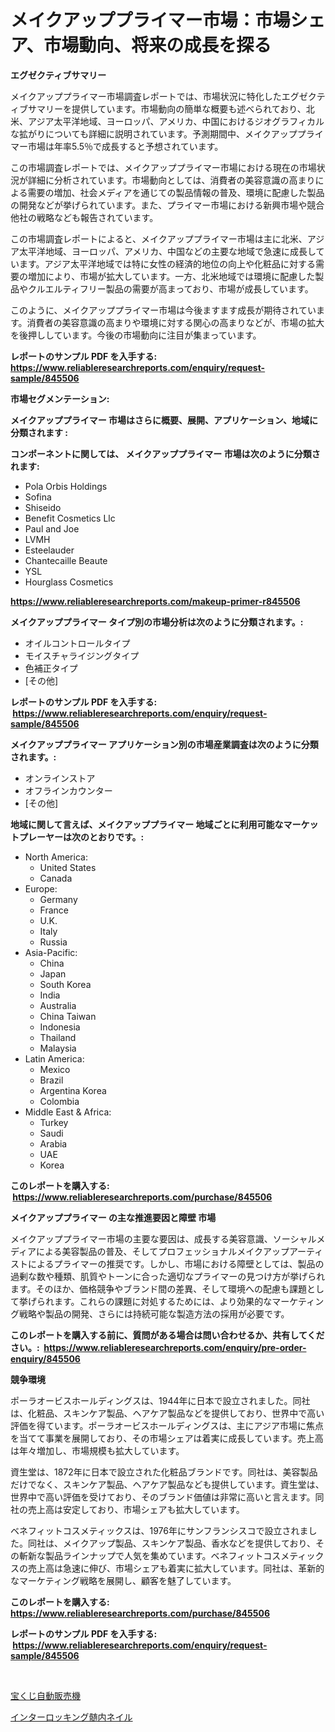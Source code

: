 <p><h1>メイクアッププライマー市場：市場シェア、市場動向、将来の成長を探る</h1></p><p><strong>エグゼクティブサマリー</strong></p>
<p><p>メイクアッププライマー市場調査レポートでは、市場状況に特化したエグゼクティブサマリーを提供しています。市場動向の簡単な概要も述べられており、北米、アジア太平洋地域、ヨーロッパ、アメリカ、中国におけるジオグラフィカルな拡がりについても詳細に説明されています。予測期間中、メイクアッププライマー市場は年率5.5％で成長すると予想されています。</p><p>この市場調査レポートでは、メイクアッププライマー市場における現在の市場状況が詳細に分析されています。市場動向としては、消費者の美容意識の高まりによる需要の増加、社会メディアを通じての製品情報の普及、環境に配慮した製品の開発などが挙げられています。また、プライマー市場における新興市場や競合他社の戦略なども報告されています。</p><p>この市場調査レポートによると、メイクアッププライマー市場は主に北米、アジア太平洋地域、ヨーロッパ、アメリカ、中国などの主要な地域で急速に成長しています。アジア太平洋地域では特に女性の経済的地位の向上や化粧品に対する需要の増加により、市場が拡大しています。一方、北米地域では環境に配慮した製品やクルエルティフリー製品の需要が高まっており、市場が成長しています。</p><p>このように、メイクアッププライマー市場は今後ますます成長が期待されています。消費者の美容意識の高まりや環境に対する関心の高まりなどが、市場の拡大を後押ししています。今後の市場動向に注目が集まっています。</p></p>
<p><strong>レポートのサンプル PDF を入手する: <a href="https://www.reliableresearchreports.com/enquiry/request-sample/845506">https://www.reliableresearchreports.com/enquiry/request-sample/845506</a></strong></p>
<p><strong>市場セグメンテーション:</strong></p>
<p><strong> メイクアッププライマー 市場はさらに概要、展開、アプリケーション、地域に分類されます :</strong></p>
<p><strong>コンポーネントに関しては、 メイクアッププライマー 市場は次のように分類されます: &nbsp;</strong></p>
<p><ul><li>Pola Orbis Holdings</li><li>Sofina</li><li>Shiseido</li><li>Benefit Cosmetics Llc</li><li>Paul and Joe</li><li>LVMH</li><li>Esteelauder</li><li>Chantecaille Beaute</li><li>YSL</li><li>Hourglass Cosmetics</li></ul></p>
<p><strong><a href="https://www.reliableresearchreports.com/makeup-primer-r845506">https://www.reliableresearchreports.com/makeup-primer-r845506</a></strong></p>
<p><strong> メイクアッププライマー タイプ別の市場分析は次のように分類されます。:</strong></p>
<p><ul><li>オイルコントロールタイプ</li><li>モイスチャライジングタイプ</li><li>色補正タイプ</li><li>[その他]</li></ul></p>
<p><strong>レポートのサンプル PDF を入手する: &nbsp;<a href="https://www.reliableresearchreports.com/enquiry/request-sample/845506">https://www.reliableresearchreports.com/enquiry/request-sample/845506</a></strong></p>
<p><strong> メイクアッププライマー アプリケーション別の市場産業調査は次のように分類されます。:</strong></p>
<p><ul><li>オンラインストア</li><li>オフラインカウンター</li><li>[その他]</li></ul></p>
<p><strong>地域に関して言えば、メイクアッププライマー 地域ごとに利用可能なマーケットプレーヤーは次のとおりです。:</strong></p>
<p><ul>
    <li>
        North America:
        <ul>
            <li>United States</li>
            <li>Canada</li>
        </ul>
    </li>
    <li>
        Europe:
        <ul>
            <li>Germany</li>
            <li>France</li>
            <li>U.K.</li>
            <li>Italy</li>
            <li>Russia</li>
        </ul>
    </li>
    <li>
        Asia-Pacific:
        <ul>
            <li>China</li>
            <li>Japan</li>
            <li>South Korea</li>
            <li>India</li>
            <li>Australia</li>
            <li>China Taiwan</li>
            <li>Indonesia</li>
            <li>Thailand</li>
            <li>Malaysia</li>
        </ul>
    </li>
    <li>
        Latin America:
        <ul>
            <li>Mexico</li>
            <li>Brazil</li>
            <li>Argentina Korea</li>
            <li>Colombia</li>
        </ul>
    </li>
    <li>
        Middle East & Africa:
        <ul>
            <li>Turkey</li>
            <li>Saudi</li>
            <li>Arabia</li>
            <li>UAE</li>
            <li>Korea</li>
        </ul>
    </li>
    </ul></p>
<p><strong>このレポートを購入する: &nbsp;<a href="https://www.reliableresearchreports.com/purchase/845506">https://www.reliableresearchreports.com/purchase/845506</a></strong></p>
<p><strong>メイクアッププライマー の主な推進要因と障壁 市場</strong></p>
<p><p>メイクアッププライマー市場の主要な要因は、成長する美容意識、ソーシャルメディアによる美容製品の普及、そしてプロフェッショナルメイクアップアーティストによるプライマーの推奨です。しかし、市場における障壁としては、製品の過剰な数や種類、肌質やトーンに合った適切なプライマーの見つけ方が挙げられます。そのほか、価格競争やブランド間の差異、そして環境への配慮も課題として挙げられます。これらの課題に対処するためには、より効果的なマーケティング戦略や製品の開発、さらには持続可能な製造方法の採用が必要です。</p></p>
<p><strong>このレポートを購入する前に、質問がある場合は問い合わせるか、共有してください。:&nbsp; <a href="https://www.reliableresearchreports.com/enquiry/pre-order-enquiry/845506">https://www.reliableresearchreports.com/enquiry/pre-order-enquiry/845506</a></strong></p>
<p><strong>競争環境</strong></p>
<p><p>ポーラオービスホールディングスは、1944年に日本で設立されました。同社は、化粧品、スキンケア製品、ヘアケア製品などを提供しており、世界中で高い評価を得ています。ポーラオービスホールディングスは、主にアジア市場に焦点を当てて事業を展開しており、その市場シェアは着実に成長しています。売上高は年々増加し、市場規模も拡大しています。</p><p>資生堂は、1872年に日本で設立された化粧品ブランドです。同社は、美容製品だけでなく、スキンケア製品、ヘアケア製品なども提供しています。資生堂は、世界中で高い評価を受けており、そのブランド価値は非常に高いと言えます。同社の売上高は安定しており、市場シェアも拡大しています。</p><p>ベネフィットコスメティックスは、1976年にサンフランシスコで設立されました。同社は、メイクアップ製品、スキンケア製品、香水などを提供しており、その斬新な製品ラインナップで人気を集めています。ベネフィットコスメティックスの売上高は急速に伸び、市場シェアも着実に拡大しています。同社は、革新的なマーケティング戦略を展開し、顧客を魅了しています。</p></p>
<p><strong>このレポートを購入する: &nbsp; <a href="https://www.reliableresearchreports.com/purchase/845506">https://www.reliableresearchreports.com/purchase/845506</a></strong></p>
<p><strong>レポートのサンプル PDF を入手する: &nbsp;<a href="https://www.reliableresearchreports.com/enquiry/request-sample/845506">https://www.reliableresearchreports.com/enquiry/request-sample/845506</a></strong><strong></strong></p>
<p>&nbsp;</p>
<p><p><a href="https://github.com/RodHoppe07/Market-Research-Report-List-1/blob/main/957920119241.md">宝くじ自動販売機</a></p><p><a href="https://github.com/laurenreichert/Market-Research-Report-List-1/blob/main/805933419240.md">インターロッキング髄内ネイル</a></p></p>